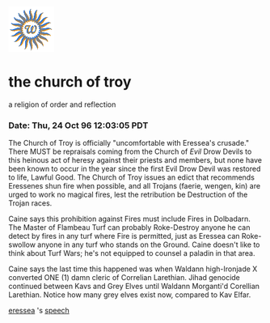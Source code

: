 ![wsun](assets/wsun.gif)

# the church of troy

a religion of order and reflection

### Date: Thu, 24 Oct 96 12:03:05 PDT

 The Church of Troy is officially "uncomfortable with Eressea's crusade." There MUST be repraisals coming from the Church of _Evil_ Drow Devils to this heinous act of heresy against their priests and members, but none have been known to occur in the year since the first Evil Drow Devil was restored to life, Lawful Good. The Church of Troy issues an edict that recommends Eressenes shun fire when possible, and all Trojans (faerie, wengen, kin) are urged to work no magical fires, lest the retribution be Destruction of the Trojan races. 

 Caine says this prohibition against Fires must include Fires in Dolbadarn. The Master of Flambeau Turf can probably Roke-Destroy anyone he can detect by fires in any turf where Fire is permitted, just as Eressea can Roke-swollow anyone in any turf who stands on the Ground. Caine doesn't like to think about Turf Wars; he's not equipped to counsel a paladin in that area. 

 Caine says the last time this happened was when Waldann high-Ironjade X converted ONE (1) damn cleric of Correlian Larethian. Jihad genocide continued between Kavs and Grey Elves until Waldann Morganti'd Corellian Larethian. Notice how many grey elves exist now, compared to Kav Elfar. 

  [eressea](eressea.md) 's  [speech](speech.md)  

 